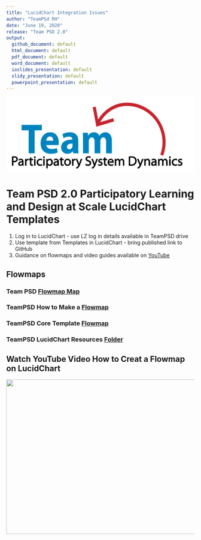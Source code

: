 ```yaml
---
title: "LucidChart Integration Issues"
author: "TeamPSd RH"
date: "June 19, 2020"
release: "Team PSD 2.0"
output: 
  github_document: default
  html_document: default
  pdf_document: default
  word_document: default
  ioslides_presentation: default
  slidy_presentation: default
  powerpoint_presentation: default
---
```


<img src = "https://github.com/lzim/teampsd/blob/teampsd_style/teampsd_logo/team_psd_logo_sm.png"
     height = "200" width = "600">  
     
# Team PSD 2.0 Participatory Learning and Design at Scale LucidChart Templates
1. Log in to LucidChart - use LZ log in details available in TeamPSD drive
2. Use template from Templates in LucidChart - bring published link to GitHub
3. Guidance on flowmaps and video guides available on [YouTube](https://www.youtube.com/user/LZPhD/videos)

## Flowmaps
### Team PSD [Flowmap Map](https://app.lucidchart.com/documents/edit/aa7dfa66-4d3d-43df-b350-db1a349f9a8d/0_0?beaconFlowId=C8BD8BAFC559D61E)
     
### TeamPSD How to Make a [Flowmap](https://app.lucidchart.com/invitations/accept/7908cdba-02e3-49ba-a57b-f39ddc3434c4)
     
### TeamPSD Core Template [Flowmap](https://app.lucidchart.com/invitations/accept/acc2b45c-2fb9-40ca-a897-6bb4c61fb275)

### TeamPSD LucidChart Resources [Folder](https://app.lucidchart.com/documents#/documents?folder_id=218339495)

## Watch YouTube Video How to Creat a Flowmap on LucidChart
[<img src = "https://github.com/ritahitching/teampsd_hitching_sandbox/blob/master/resources/design/lucidchart/images/youtube_create_flow_map.png" height = "412" width = "584">](https://youtu.be/4Ihee2A7seE)
